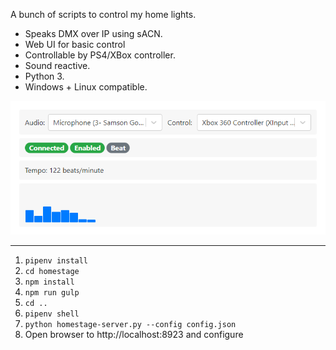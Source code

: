 A bunch of scripts to control my home lights.

* Speaks DMX over IP using sACN.
* Web UI for basic control
* Controllable by PS4/XBox controller.
* Sound reactive.
* Python 3.
* Windows + Linux compatible.

![Web UI](readme/web_ui.png)

---

1. `pipenv install`
2. `cd homestage`
3. `npm install`
4. `npm run gulp`
5. `cd ..`
6. `pipenv shell`
7. `python homestage-server.py --config config.json`
8. Open browser to http://localhost:8923 and configure
